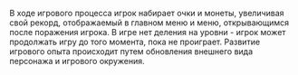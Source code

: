 В ходе игрового процесса игрок набирает очки и монеты, увеличивая свой рекорд, отображаемый в главном меню и меню, открывающимся после поражения игрока. В игре нет деления на уровни - игрок может продолжать игру до того момента, пока не проиграет.
Развитие игрового опыта происходит путем обновления внешнего вида персонажа и игрового окружения.